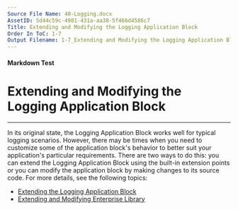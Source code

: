 ```yaml
---
Source File Name: 40-Logging.docx
AssetID: 5d44c59c-4981-431a-aa38-5f466d4586c7
Title: Extending and Modifying the Logging Application Block
Order In ToC: 1-7
Output Filename: 1-7_Extending and Modifying the Logging Application Block.markdown
---
```


#### Markdown Test ####
# Extending and Modifying the Logging Application Block #
----------

In its original state, the Logging Application Block works well for typical logging scenarios. However, there may be times when you need to customize some of the application block's behavior to better suit your application's particular requirements. There are two ways to do this: you can extend the Logging Application Block using the built-in extension points or you can modify the application block by making changes to its source code. For more details, see the following topics:  
+ [Extending the Logging Application Block]({$finalDocSet})
+ [Extending and Modifying Enterprise Library]({$finalDocSet})

